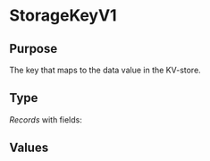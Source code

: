 # StorageKeyV1

## Purpose

<!-- --8<-- [start:purpose] -->
The key that maps to the data value in the KV-store.
<!-- --8<-- [end:purpose] -->

## Type

<!-- --8<-- [start:type] -->
<div class="type" markdown>

*Records* with fields:

</div>
<!-- --8<-- [end:type] -->

## Values

